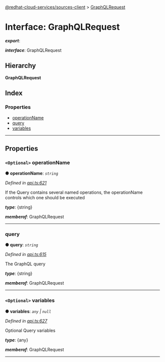 [@redhat-cloud-services/sources-client](../README.md) > [GraphQLRequest](../interfaces/graphqlrequest.md)

# Interface: GraphQLRequest

*__export__*: 

*__interface__*: GraphQLRequest

## Hierarchy

**GraphQLRequest**

## Index

### Properties

* [operationName](graphqlrequest.md#operationname)
* [query](graphqlrequest.md#query)
* [variables](graphqlrequest.md#variables)

---

## Properties

<a id="operationname"></a>

### `<Optional>` operationName

**● operationName**: *`string`*

*Defined in [api.ts:621](https://github.com/RedHatInsights/javascript-clients/blob/master/packages/sources/api.ts#L621)*

If the Query contains several named operations, the operationName controls which one should be executed

*__type__*: {string}

*__memberof__*: GraphQLRequest

___
<a id="query"></a>

###  query

**● query**: *`string`*

*Defined in [api.ts:615](https://github.com/RedHatInsights/javascript-clients/blob/master/packages/sources/api.ts#L615)*

The GraphQL query

*__type__*: {string}

*__memberof__*: GraphQLRequest

___
<a id="variables"></a>

### `<Optional>` variables

**● variables**: *`any` \| `null`*

*Defined in [api.ts:627](https://github.com/RedHatInsights/javascript-clients/blob/master/packages/sources/api.ts#L627)*

Optional Query variables

*__type__*: {any}

*__memberof__*: GraphQLRequest

___

